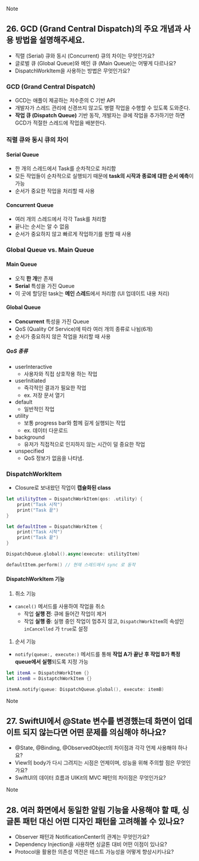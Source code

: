 > [!note]
> ## 26. GCD (Grand Central Dispatch)의 주요 개념과 사용 방법을 설명해주세요.
> - 직렬 (Serial) 큐와 동시 (Concurrent) 큐의 차이는 무엇인가요?
> - 글로벌 큐 (Global Queue)와 메인 큐 (Main Queue)는 어떻게 다르나요?
> - DispatchWorkItem을 사용하는 방법은 무엇인가요?
### GCD (Grand Central Dispatch)
- GCD는 애플이 제공하는 저수준의 C 기반 API
- 개발자가 스레드 관리에 신경쓰지 않고도 병렬 작업을 수행할 수 있도록 도와준다.
- **작업 큐 (Dispatch Queue)** 기반 동작, 개발자는 큐에 작업을 추가하기만 하면 GCD가 적절한 스레드에 작업을 배분한다.
### 직렬 큐와 동시 큐의 차이
#### Serial Queue
- 한 개의 스레드에서 Task를 순차적으로 처리함
- 모든 작업들이 순차적으로 실행되기 때문에 **task의 시작과 종료에 대한 순서 예측**이 가능
- 순서가 중요한 작업을 처리할 때 사용
#### Concurrent Queue
- 여러 개의 스레드에서 각각 Task를 처리함
- 끝나는 순서는 알 수 없음
- 순서가 중요하지 않고 빠르게 작업하기를 원할 때 사용
### Global Queue vs. Main Queue
#### Main Queue
- 오직 **한 개**만 존재
- **Serial** 특성을 가진 Queue
- 이 곳에 할당된 task는 **메인 스레드**에서 처리함 (UI 업데이트 내용 처리)
#### Global Queue
- **Concurrent** 특성을 가진 Queue
- QoS (Quality Of Service)에 따라 여러 개의 종류로 나뉨(6개)
- 순서가 중요하지 않은 작업을 처리할 때 사용
##### QoS 종류
- userInteractive
	- 사용자와 직접 상호작용 하는 작업
- userInitiated
	- 즉각적인 결과가 필요한 작업
	- ex. 저장 문서 열기
- default
	- 일반적인 작업
- utility
	- 보통 progress bar와 함께 길게 실행되는 작업
	- ex. 데이터 다운로드
- background
	- 유저가 직접적으로 인지하지 않는 시간이 덜 중요한 작업
- unspecified
	- QoS 정보가 없음을 나타냄.
### DispatchWorkItem
- Closure로 보내왔던 작업이 **캡슐화된 class**
```swift
let utilityItem = DispatchWorkItem(qos: .utility) {
	print("Task 시작")
	print("Task 끝")
}

let defaultItem = DispatchWorkItem {
	print("Task 시작")
	print("Task 끝")
}

DispatchQueue.global().async(execute: utilityItem)

defaultItem.perform() // 현재 스레드에서 sync 로 동작
```
#### DispatchWorkItem 기능
1. 취소 기능
- `cancel()` 메서드를 사용하여 작업을 취소
	- 작업 **실행 전**: 큐에 들어간 작업이 제거
	- 작업 **실행 중**: 실행 중인 작업이 멈추지 않고, `DispatchWorkItem`의 속성인 `inCancelled` 가 `true`로 설정
1. 순서 기능
- `notify(queue:, execute:)` 메서드를 통해 **작업 A가 끝난 후 작업 B가 특정 queue에서 실행**되도록 지정 가능
```swift
let itemA = DispatchWorkItem {}
let itemB = DistaptchWorkItem {}

itemA.notify(queue: DispatchQueue.global(), execute: itemB)
```
> [!note]
> ## 27. SwiftUI에서 @State 변수를 변경했는데 화면이 업데이트 되지 않는다면 어떤 문제를 의심해야 하나요?
> - @State, @Binding, @ObservedObject의 차이점과 각각 언제 사용해야 하나요?
> - View의 body가 다시 그려지는 시점은 언제이며, 성능을 위해 주의할 점은 무엇인가요?
> - SwiftUI의 데이터 흐름과 UIKit의 MVC 패턴의 차이점은 무엇인가요?

> [!note]
> ## 28. 여러 화면에서 동일한 알림 기능을 사용해야 할 때, 싱글톤 패턴 대신 어떤 디자인 패턴을 고려해볼 수 있나요?
> - Observer 패턴과 NotificationCenter의 관계는 무엇인가요?
> - Dependency Injection을 사용하면 싱글톤 대비 어떤 이점이 있나요?
> - Protocol을 활용한 의존성 역전은 테스트 가능성을 어떻게 향상시키나요?
